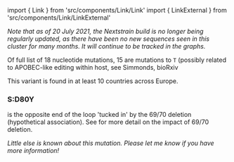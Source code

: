 import { Link } from 'src/components/Link/Link'
import { LinkExternal } from 'src/components/Link/LinkExternal'

_Note that as of 20 July 2021, the Nextstrain build is no longer being regularly updated, as there have been no new sequences seen in this cluster for many months. It will continue to be tracked in the graphs._

Of full list of 18 nucleotide mutations, 15 are mutations to `T` (possibly related to APOBEC-like editing within host, see <LinkExternal href="https://www.biorxiv.org/content/10.1101/2020.05.01.072330v1">Simmonds, bioRxiv</LinkExternal>


This variant is found in at least 10 countries across Europe.

### S:D80Y
<AaMut mut="S:D80Y"/> is the opposite end of the loop 'tucked in' by the 69/70 deletion (hypothetical association). See <Mut name="S:H69-"/> for more detail on the impact of 69/70 deletion.

_Little else is known about this mutation. Please let me know if you have more information!_

<!--Full list of mutations: C3099T, G4960T, C4965T, C6070T, C7303T, C7564T, C10279T, C10301A, C10525T, C10582T, G10688T, G11851T, C14230A, C21800T, G27632T, C27804T, C28830A, G29402T -->
